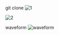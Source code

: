 git clone
![1](https://github.com/chethanrao255/chethan/assets/160584527/37a4e338-0d82-4733-b7e3-50ce5d608f27)

![2](https://github.com/chethanrao255/chethan/assets/160584527/4538fa2d-36cd-426c-a3b1-73bab40c16f6)

waveform
![waveform](https://github.com/chethanrao255/chethan/assets/160584527/a167659c-c9b6-492a-9414-edbafbafdff9)
